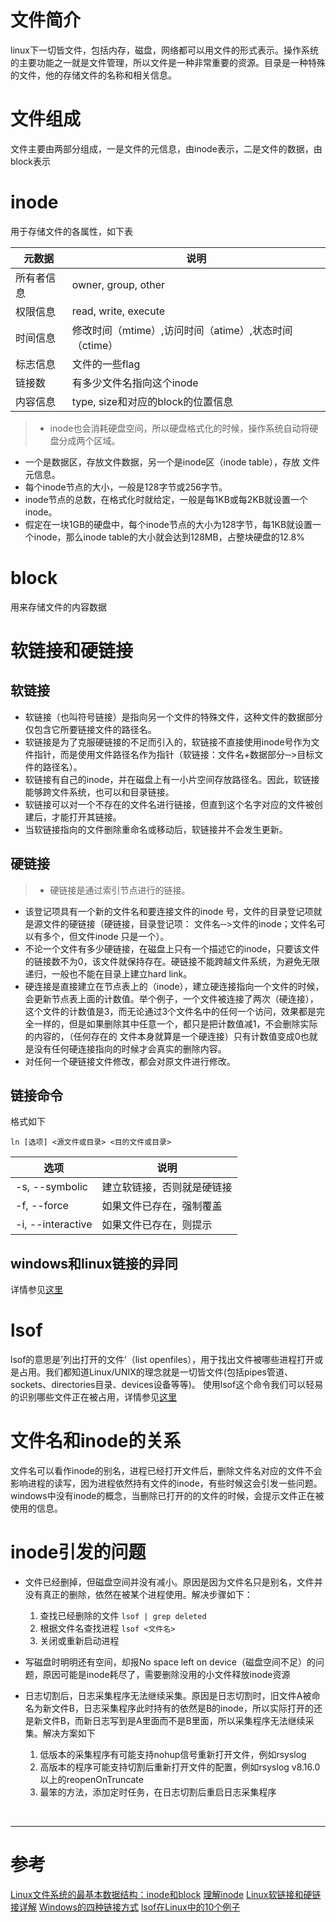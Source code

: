 # 文件简介
linux下一切皆文件，包括内存，磁盘，网络都可以用文件的形式表示。操作系统的主要功能之一就是文件管理，所以文件是一种非常重要的资源。目录是一种特殊的文件，他的存储文件的名称和相关信息。


# 文件组成
文件主要由两部分组成，一是文件的元信息，由inode表示，二是文件的数据，由block表示


# inode
用于存储文件的各属性，如下表

|元数据 |说明 |
|--- |--- |
|所有者信息 | owner, group, other |
|权限信息 | read, write, execute |
|时间信息 | 修改时间（mtime）,访问时间（atime）,状态时间（ctime）|
|标志信息 | 文件的一些flag |
|链接数 | 有多少文件名指向这个inode |
|内容信息 |type, size和对应的block的位置信息 |

> - inode也会消耗硬盘空间，所以硬盘格式化的时候，操作系统自动将硬盘分成两个区域。  
- 一个是数据区，存放文件数据，另一个是inode区（inode table），存放 文件元信息。  
- 每个inode节点的大小，一般是128字节或256字节。
- inode节点的总数，在格式化时就给定，一般是每1KB或每2KB就设置一个inode。  
- 假定在一块1GB的硬盘中，每个inode节点的大小为128字节，每1KB就设置一个inode，那么inode table的大小就会达到128MB，占整块硬盘的12.8%


# block
用来存储文件的内容数据

# 软链接和硬链接
## 软链接
> 
- 软链接（也叫符号链接）是指向另一个文件的特殊文件，这种文件的数据部分仅包含它所要链接文件的路径名。  
- 软链接是为了克服硬链接的不足而引入的，软链接不直接使用inode号作为文件指针，而是使用文件路径名作为指针（软链接：文件名+数据部分‐‐>目标文件的路径名）。
- 软链接有自己的inode，并在磁盘上有一小片空间存放路径名。因此，软链接能够跨文件系统，也可以和目录链接。
- 软链接可以对一个不存在的文件名进行链接，但直到这个名字对应的文件被创建后，才能打开其链接。
- 当软链接指向的文件删除重命名或移动后，软链接并不会发生更新。


## 硬链接
> - 硬链接是通过索引节点进行的链接。 
- 该登记项具有一个新的文件名和要连接文件的inode 号，文件的目录登记项就是源文件的硬链接（硬链接，目录登记项： 文件名‐‐>文件的inode；文件名可以有多个，但文件inode 只是一个）。
- 不论一个文件有多少硬链接，在磁盘上只有一个描述它的inode，只要该文件的链接数不为0，该文件就保持存在。硬链接不能跨越文件系统，为避免无限递归，一般也不能在目录上建立hard link。 
- 硬连接是直接建立在节点表上的（inode），建立硬连接指向一个文件的时候，会更新节点表上面的计数值。举个例子，一个文件被连接了两次（硬连接），这个文件的计数值是3，而无论通过3个文件名中的任何一个访问，效果都是完全一样的，但是如果删除其中任意一个，都只是把计数值减1，不会删除实际的内容的，（任何存在的 文件本身就算是一个硬连接）只有计数值变成0也就是没有任何硬连接指向的时候才会真实的删除内容。
- 对任何一个硬链接文件修改，都会对原文件进行修改。

## 链接命令 
格式如下
```
ln [选项] <源文件或目录> <目的文件或目录>
```

|选项 | 说明 |
|--- |--- |
|-s, --symbolic | 建立软链接，否则就是硬链接 |
|-f, --force | 如果文件已存在，强制覆盖 |
|-i, --interactive | 如果文件已存在，则提示 |

## windows和linux链接的异同
详情参见[这里][4] 


# lsof
lsof的意思是’列出打开的文件’（list openfiles），用于找出文件被哪些进程打开或是占用。我们都知道Linux/UNIX的理念就是一切皆文件(包括pipes管道、sockets、directories目录、devices设备等等)。 
使用lsof这个命令我们可以轻易的识别哪些文件正在被占用，详情参见[这里][5]


# 文件名和inode的关系
文件名可以看作inode的别名，进程已经打开文件后，删除文件名对应的文件不会影响进程的读写，因为进程依然持有文件的inode，有些时候这会引发一些问题。windows中没有inode的概念，当删除已打开的的文件的时候，会提示文件正在被使用的信息。

# inode引发的问题
-  文件已经删掉，但磁盘空间并没有减小。原因是因为文件名只是别名，文件并没有真正的删除，依然在被某个进程使用。解决步骤如下：
    1. 查找已经删除的文件 `lsof | grep deleted`
    2. 根据文件名查找进程 `lsof <文件名>`
    3. 关闭或重新启动进程
    
- 写磁盘时明明还有空间，却报No space left on device（磁盘空间不足）的问题，原因可能是inode耗尽了，需要删除没用的小文件释放inode资源

- 日志切割后，日志采集程序无法继续采集。原因是日志切割时，旧文件A被命名为新文件B，日志采集程序此时持有的依然是B的inode，所以实际打开的还是新文件B，而新日志写到是A里面而不是B里面，所以采集程序无法继续采集。解决方案如下
    1. 低版本的采集程序有可能支持nohup信号重新打开文件，例如rsyslog
    2. 高版本的程序可能支持切割后重新打开文件的配置，例如rsyslog v8.16.0以上的reopenOnTruncate
    3. 最笨的方法，添加定时任务，在日志切割后重启日志采集程序


<br/>

---
# 参考

[Linux文件系统的最基本数据结构：inode和block][1]
[理解inode][2]
[Linux软链接和硬链接详解][3]
[Windows的四种链接方式][4]
[lsof在Linux中的10个例子][5]

[1]: http://zhang789.blog.51cto.com/11045979/1846339
[2]: http://www.ruanyifeng.com/blog/2011/12/inode.html
[3]: http://zhang789.blog.51cto.com/11045979/1846353
[4]: http://www.binarythink.net/2013/06/windows-link/
[5]: https://kumu-linux.github.io/blog/2013/04/08/lsof/